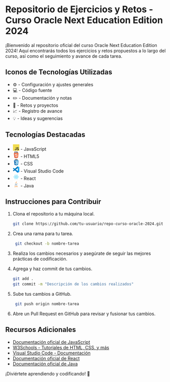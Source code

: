 # Repositorio de Ejercicios y Retos - Curso Oracle Next Education Edition 2024

¡Bienvenido al repositorio oficial del curso Oracle Next Education Edition 2024! Aquí encontrarás todos los ejercicios y retos propuestos a lo largo del curso, así como el seguimiento y avance de cada tarea.

## Iconos de Tecnologías Utilizadas

- :gear: - Configuración y ajustes generales
- :computer: - Código fuente
- :pencil2: - Documentación y notas
- :dart: - Retos y proyectos
- :chart_with_upwards_trend: - Registro de avance
- :bulb: - Ideas y sugerencias

## Tecnologías Destacadas

- <img height="20" src="https://raw.githubusercontent.com/github/explore/80688e429a7d4ef2fca1e82350fe8e3517d3494d/topics/javascript/javascript.png"></code> - JavaScript
- <img height="20" src="https://raw.githubusercontent.com/github/explore/80688e429a7d4ef2fca1e82350fe8e3517d3494d/topics/html/html.png"></code> - HTML5
- <img height="20" src="https://raw.githubusercontent.com/github/explore/80688e429a7d4ef2fca1e82350fe8e3517d3494d/topics/css/css.png"></code> - CSS
- <img height="20" src="https://raw.githubusercontent.com/github/explore/80688e429a7d4ef2fca1e82350fe8e3517d3494d/topics/visual-studio-code/visual-studio-code.png"></code> - Visual Studio Code
- <img height="20" src="https://raw.githubusercontent.com/github/explore/80688e429a7d4ef2fca1e82350fe8e3517d3494d/topics/react/react.png"></code> - React
- <img height="20" src="https://raw.githubusercontent.com/github/explore/80688e429a7d4ef2fca1e82350fe8e3517d3494d/topics/java/java.png"></code> - Java

## Instrucciones para Contribuir

1. Clona el repositorio a tu máquina local.
   ```bash
   git clone https://github.com/tu-usuario/repo-curso-oracle-2024.git

2. Crea una rama para tu tarea.
   ```bash
    git checkout -b nombre-tarea

3. Realiza los cambios necesarios y asegúrate de seguir las mejores prácticas de codificación.

4. Agrega y haz commit de tus cambios.
   ```bash
   git add .
   git commit -m "Descripción de los cambios realizados"

5. Sube tus cambios a GitHub.
   ```bash
    git push origin nombre-tarea

6. Abre un Pull Request en GitHub para revisar y fusionar tus cambios.

## Recursos Adicionales

- [Documentación oficial de JavaScript](https://developer.mozilla.org/es/docs/Web/JavaScript)
- [W3Schools - Tutoriales de HTML, CSS, y más](https://www.w3schools.com/)
- [Visual Studio Code - Documentación](https://code.visualstudio.com/docs)
- [Documentación oficial de React](https://reactjs.org/docs/getting-started.html)
- [Documentación oficial de Java](https://docs.oracle.com/en/java/)

¡Diviértete aprendiendo y codificando! :rocket:
